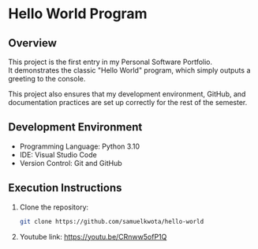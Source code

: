 # Hello World Program

## Overview
This project is the first entry in my Personal Software Portfolio.  
It demonstrates the classic "Hello World" program, which simply outputs a greeting to the console.  

This project also ensures that my development environment, GitHub, and documentation practices are set up correctly for the rest of the semester.

## Development Environment
- Programming Language: Python 3.10  
- IDE: Visual Studio Code  
- Version Control: Git and GitHub  

## Execution Instructions
1. Clone the repository:
   ```bash
   git clone https://github.com/samuelkwota/hello-world
2. Youtube link: https://youtu.be/CRnww5ofP1Q